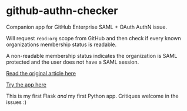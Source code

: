 # github-authn-checker

Companion app for GitHub Enterprise SAML + OAuth AuthN issue.

Will request `read:org` scope from GitHub and then check if every known organizations membership status is readable.

A non-readable membership status indicates the organization is SAML protected and the user does not have a SAML session.

[Read the original article here](https://notes.acuteaura.net/posts/github-enterprise-security/)

[Try the app here](https://github-authn-checker.fly.dev/)

This is my first Flask _and_ my first Python app. Critiques welcome in the issues :)